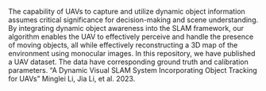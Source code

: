 The capability of UAVs to capture and utilize dynamic object information assumes critical significance for decision-making and scene understanding. By integrating dynamic object awareness into the SLAM framework, our algorithm enables the UAV to effectively perceive and handle the presence of moving objects, all while effectively reconstructing a 3D map of the environment using monocular images.
In this repository, we have published a UAV dataset. The data have corresponding ground truth and calibration parameters.
“A Dynamic Visual SLAM System Incorporating Object Tracking for UAVs” Minglei Li, Jia Li, et al. 2023.
